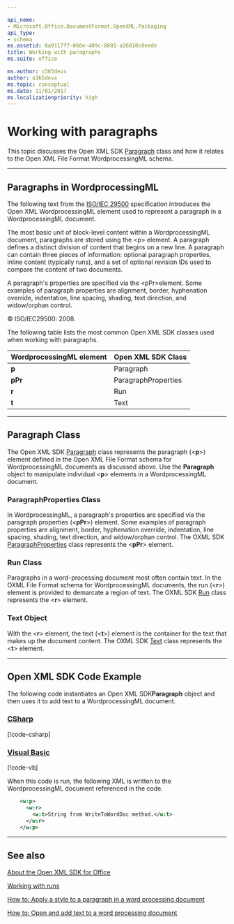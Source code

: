```yaml
---

api_name:
- Microsoft.Office.DocumentFormat.OpenXML.Packaging
api_type:
- schema
ms.assetid: 8a9117f7-066e-409c-8681-a26610c0eede
title: Working with paragraphs
ms.suite: office

ms.author: o365devx
author: o365devx
ms.topic: conceptual
ms.date: 11/01/2017
ms.localizationpriority: high
---
```

# Working with paragraphs

This topic discusses the Open XML SDK [Paragraph](https://msdn.microsoft.com/library/office/documentformat.openxml.wordprocessing.paragraph.aspx) class and how it relates to the
Open XML File Format WordprocessingML schema.


--------------------------------------------------------------------------------
## Paragraphs in WordprocessingML
The following text from the [ISO/IEC
29500](https://www.iso.org/standard/71691.html) specification
introduces the Open XML WordprocessingML element used to represent a
paragraph in a WordprocessingML document.

The most basic unit of block-level content within a WordprocessingML
document, paragraphs are stored using the \<p\> element. A paragraph
defines a distinct division of content that begins on a new line. A
paragraph can contain three pieces of information: optional paragraph
properties, inline content (typically runs), and a set of optional
revision IDs used to compare the content of two documents.

A paragraph's properties are specified via the \<pPr\>element. Some
examples of paragraph properties are alignment, border, hyphenation
override, indentation, line spacing, shading, text direction, and
widow/orphan control.

© ISO/IEC29500: 2008.

The following table lists the most common Open XML SDK classes used when
working with paragraphs.


| **WordprocessingML element** | **Open XML SDK Class** |
|------------------------------|----------------------------|
|            **p**             |         Paragraph          |
|           **pPr**            |    ParagraphProperties     |
|            **r**             |            Run             |
|            **t**             |            Text            |

---------------------------------------------------------------------------------
## Paragraph Class
The Open XML SDK [Paragraph](https://msdn.microsoft.com/library/office/documentformat.openxml.wordprocessing.paragraph.aspx) class represents the paragraph
(\<**p**\>) element defined in the Open XML
File Format schema for WordprocessingML documents as discussed above.
Use the **Paragraph** object to manipulate
individual \<**p**\> elements in a
WordprocessingML document.

### ParagraphProperties Class

In WordprocessingML, a paragraph's properties are specified via the
paragraph properties (\<**pPr**\>) element.
Some examples of paragraph properties are alignment, border, hyphenation
override, indentation, line spacing, shading, text direction, and
widow/orphan control. The OXML SDK [ParagraphProperties](https://msdn.microsoft.com/library/office/documentformat.openxml.wordprocessing.paragraphproperties.aspx) class represents the
\<**pPr**\> element.

### Run Class

Paragraphs in a word-processing document most often contain text. In the
OXML File Format schema for WordprocessingML documents, the run (\<**r**\>) element is provided to demarcate a region of
text. The OXML SDK [Run](https://msdn.microsoft.com/library/office/documentformat.openxml.wordprocessing.run.aspx) class represents the \<**r**\> element.

### Text Object

With the \<**r**\> element, the text (\<**t**\>) element is the container for the text that
makes up the document content. The OXML SDK [Text](https://msdn.microsoft.com/library/office/documentformat.openxml.wordprocessing.text.aspx) class represents the \<**t**\> element.


--------------------------------------------------------------------------------
## Open XML SDK Code Example
The following code instantiates an Open XML SDK**Paragraph** object and then uses it to add text to
a WordprocessingML document.

### [CSharp](#tab/cs)
[!code-csharp[](../../samples/word/working_with_paragraphs/cs/Program.cs)]

### [Visual Basic](#tab/vb)
[!code-vb[](../../samples/word/working_with_paragraphs/vb/Program.vb)]

When this code is run, the following XML is written to the
WordprocessingML document referenced in the code.

```xml
    <w:p>
      <w:r>
        <w:t>String from WriteToWordDoc method.</w:t>
      </w:r>
    </w:p>
```

--------------------------------------------------------------------------------
## See also


[About the Open XML SDK for Office](../about-the-open-xml-sdk.md)  

[Working with runs](working-with-runs.md)  

[How to: Apply a style to a paragraph in a word processing document](how-to-apply-a-style-to-a-paragraph-in-a-word-processing-document.md)  

[How to: Open and add text to a word processing document](how-to-open-and-add-text-to-a-word-processing-document.md)  
